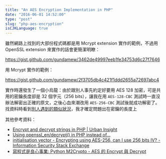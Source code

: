 ```yaml
---
title: "An AES Encryption Implementation in PHP"
date: "2016-06-01 14:52:00"
type: "post"
slug: "php-aes-encryption"
isCJKLanguage: true
---
```


雖然網路上找到的大部份程式碼都是用 Mcrypt extension 實作的範例，不過用 OpenSSL extension 來實作的話會更簡潔明瞭：

https://gist.github.com/gundamew/3462de49997eeb1fe34753d6c27f7646

用 Mcrypt 實作的範例：

https://gist.github.com/gundamew/2f3705db4c421f1ddd2655a72697abc4

實作時還發生了一個小烏龍：由於跟別人事先約定好要用 AES 128 加密，可是共用的密鑰長度卻是 32 個字元（256 bits），讓我在用 `AES-128-CBC` 測試時一直沒辦法解密出正確的原文，之後心血來潮改用 `AES-256-CBC` 測試後就成功解密了。找資料時看到[別人遇到的類似狀況](http://stackoverflow.com/a/4413290/6404056)，我才確定問題出在密鑰的長度上

其他參考資料：

* [Encrypt and decrypt strings in PHP | Urban Insight](https://www.urbaninsight.com/2012/06/13/encrypt-and-decrypt-strings-php)
* [Using openssl_en/decrypt() in PHP instead of...](http://thefsb.tumblr.com/post/110749271235/using-opensslendecrypt-in-php-instead-of)
* [initialisation vector - Encrypting using AES-256, can I use 256 bits IV? - Information Security Stack Exchange](http://security.stackexchange.com/a/90850)
* [寫程式是良心事業: Python M2Crypto - AES 的 Encrypt 與 Decrypt](http://ijecorp.blogspot.tw/2013/08/python-m2crypto-aes-encrypt-decrypt.html)
